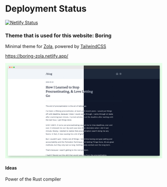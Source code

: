 # Deployment Status
[![Netlify Status](https://api.netlify.com/api/v1/badges/a1954acf-d6b6-438c-bd8a-14170f4449a3/deploy-status)](https://app.netlify.com/sites/pythontorust/deploys)

### Theme that is used for this website: Boring
Minimal theme for [Zola](https://www.getzola.org/), powered by
[TailwindCSS](https://tailwindcss.com/)

https://boring-zola.netlify.app/

![screenshot](./screenshot.png)

#### Ideas
Power of the Rust compiler